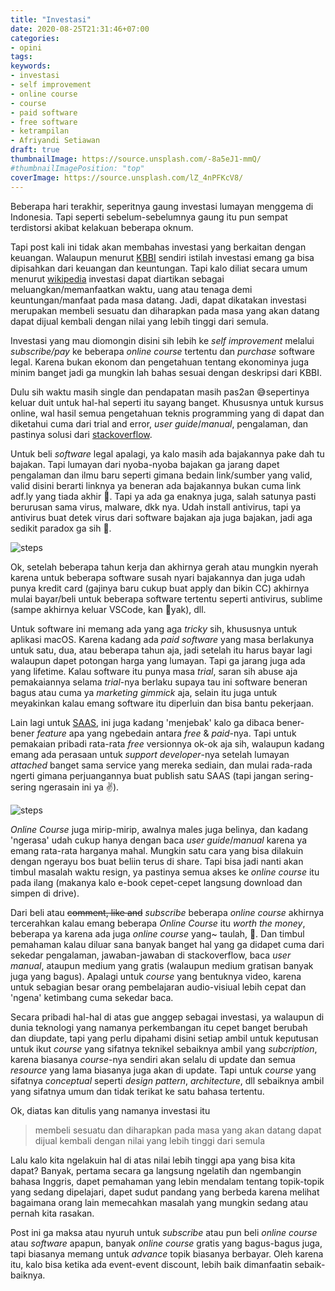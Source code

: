 ```yaml
---
title: "Investasi"
date: 2020-08-25T21:31:46+07:00
categories:
- opini
tags:
keywords:
- investasi
- self improvement
- online course
- course
- paid software
- free software
- ketrampilan
- Afriyandi Setiawan
draft: true
thumbnailImage: https://source.unsplash.com/-8a5eJ1-mmQ/
#thumbnailImagePosition: "top"
coverImage: https://source.unsplash.com/lZ_4nPFKcV8/
---
```


Beberapa hari terakhir, seperitnya gaung investasi lumayan menggema di Indonesia.
Tapi seperti sebelum-sebelumnya gaung itu pun sempat terdistorsi akibat kelakuan beberapa oknum.
<!--more-->
Tapi post kali ini tidak akan membahas investasi yang berkaitan dengan keuangan. Walaupun menurut [KBBI](https://kbbi.kemdikbud.go.id/entri/investasi "Kamus Besar Bahasa Indonesia") sendiri istilah investasi emang ga bisa dipisahkan dari keuangan dan keuntungan. Tapi kalo diliat secara umum menurut [wikipedia](https://id.wikipedia.org/wiki/Investasi "Om Wiki") investasi dapat diartikan sebagai meluangkan/memanfaatkan waktu, uang atau tenaga demi keuntungan/manfaat pada masa datang. Jadi, dapat dikatakan investasi merupakan membeli sesuatu dan diharapkan pada masa yang akan datang dapat dijual kembali dengan nilai yang lebih tinggi dari semula.

Investasi yang mau diomongin disini sih lebih ke _self improvement_ melalui _subscribe/pay_ ke beberapa _online course_ tertentu dan _purchase_ software legal. Karena bukan ekonom dan pengetahuan tentang ekonominya juga minim banget jadi ga mungkin lah bahas sesuai dengan deskripsi dari KBBI.

Dulu sih waktu masih single dan pendapatan masih pas2an 😅️sepertinya keluar duit untuk hal-hal seperti itu sayang banget. Khususnya untuk kursus online, wal hasil semua pengetahuan teknis programming yang di dapat dan diketahui cuma dari trial and error, _user guide_/_manual_, pengalaman, dan pastinya solusi dari [stackoverflow](https://stackoverflow.com/ "Web sakti").

Untuk beli _software_ legal apalagi, ya kalo masih ada bajakannya pake dah tu bajakan. Tapi lumayan dari nyoba-nyoba bajakan ga jarang dapet pengalaman dan ilmu baru seperti gimana bedain link/sumber yang valid, valid disini berarti linknya ya beneran ada bajakannya bukan cuma link adf.ly yang tiada akhir 🧻️. Tapi ya ada ga enaknya juga, salah satunya pasti berurusan sama virus, malware, dkk nya. Udah install antivirus, tapi ya antivirus buat detek virus dari software bajakan aja juga bajakan, jadi aga sedikit paradox ga sih 🤪️.

![steps](https://source.unsplash.com/XU1L22IUKnc/1800x620)

Ok, setelah beberapa tahun kerja dan akhirnya gerah atau mungkin nyerah karena untuk beberapa software susah nyari bajakannya dan juga udah punya kredit card (gajinya baru cukup buat apply dan bikin CC) akhirnya mulai bayar/beli untuk beberapa software tertentu seperti antivirus, sublime (sampe akhirnya keluar VSCode, kan 💩yak), dll.

Untuk software ini memang ada yang aga _tricky_ sih, khususnya untuk aplikasi macOS. Karena kadang ada _paid software_ yang masa berlakunya untuk satu, dua, atau beberapa tahun aja, jadi setelah itu harus bayar lagi walaupun dapet potongan harga yang lumayan. Tapi ga jarang juga ada yang lifetime. Kalau software itu punya masa _trial_, saran sih abuse aja pemakaiannya selama _trial_-nya berlaku supaya tau ini software beneran bagus atau cuma ya _marketing gimmick_ aja, selain itu juga untuk meyakinkan kalau emang software itu diperluin dan bisa bantu pekerjaan.

Lain lagi untuk [SAAS](https://en.wikipedia.org/wiki/Software_as_a_service/), ini juga kadang 'menjebak' kalo ga dibaca bener-bener _feature_ apa yang ngebedain antara _free_ & _paid_-nya. Tapi untuk pemakaian pribadi rata-rata _free_ versionnya ok-ok aja sih, walaupun kadang emang ada perasaan untuk _support developer_-nya setelah lumayan _attached_ banget sama service yang mereka sediain, dan mulai rada-rada ngerti gimana perjuangannya buat publish satu SAAS (tapi jangan sering-sering ngerasain ini ya ✌️).

![steps](https://source.unsplash.com/gkiZ-F3yPiY/1800x620)

_Online Course_ juga mirip-mirip, awalnya males juga belinya, dan kadang 'ngerasa' udah cukup hanya dengan baca _user guide_/_manual_ karena ya emang rata-rata harganya mahal. Mungkin satu cara yang bisa dilakuin dengan ngerayu bos buat beliin terus di share. Tapi bisa jadi nanti akan timbul masalah waktu resign, ya pastinya semua akses ke _online course_ itu pada ilang (makanya kalo e-book cepet-cepet langsung download dan simpen di drive).

Dari beli atau ~~comment, like and~~ _subscribe_ beberapa _online course_ akhirnya tercerahkan kalau emang beberapa _Online Course_ itu _worth the money_, beberapa ya karena ada juga _online course_ yang~ taulah, 💩️. Dan timbul pemahaman kalau diluar sana banyak banget hal yang ga didapet cuma dari sekedar pengalaman, jawaban-jawaban di stackoverflow, baca _user manual_, ataupun medium yang gratis (walaupun medium gratisan banyak juga yang bagus). Apalagi untuk _course_ yang bentuknya video, karena untuk sebagian besar orang pembelajaran audio-visiual lebih cepat dan 'ngena' ketimbang cuma sekedar baca.

Secara pribadi hal-hal di atas gue anggep sebagai investasi, ya walaupun di dunia teknologi yang namanya perkembangan itu cepet banget berubah dan diupdate, tapi yang perlu dipahami disini setiap ambil untuk keputusan untuk ikut _course_ yang sifatnya teknikel sebaiknya ambil yang _subcription_, karena biasanya _course_-nya sendiri akan selalu di update dan semua _resource_ yang lama biasanya juga akan di update. Tapi untuk _course_ yang sifatnya _conceptual_ seperti _design pattern_, _architecture_, dll sebaiknya ambil yang sifatnya umum dan tidak terikat ke satu bahasa tertentu.

Ok, diatas kan ditulis yang namanya investasi itu
> membeli sesuatu dan diharapkan pada masa yang akan datang dapat dijual kembali dengan nilai yang lebih tinggi dari semula

Lalu kalo kita ngelakuin hal di atas nilai lebih tinggi apa yang bisa kita dapat?
Banyak, pertama secara ga langsung ngelatih dan ngembangin bahasa Inggris, dapet pemahaman yang lebin mendalam tentang topik-topik yang sedang dipelajari, dapet sudut pandang yang berbeda karena melihat bagaimana orang lain memecahkan masalah yang mungkin sedang atau pernah kita rasakan.

Post ini ga maksa atau nyuruh untuk _subscribe_ atau pun beli _online course_ atau _software_ apapun, banyak _online course_ gratis yang bagus-bagus juga, tapi biasanya memang untuk _advance_ topik biasanya berbayar. Oleh karena itu, kalo bisa ketika ada event-event discount, lebih baik dimanfaatin sebaik-baiknya.
